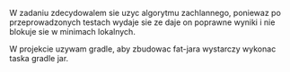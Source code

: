 W zadaniu zdecydowalem sie uzyc algorytmu zachlannego, poniewaz po przeprowadzonych testach wydaje sie ze daje on poprawne wyniki i nie blokuje sie w minimach lokalnych.

W projekcie uzywam gradle, aby zbudowac fat-jara wystarczy wykonac taska gradle jar.



